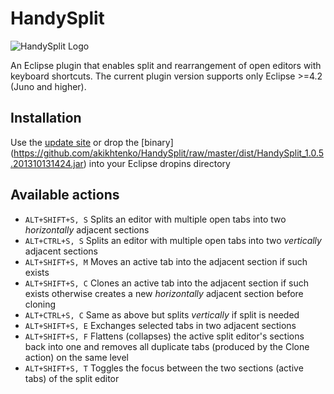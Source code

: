 HandySplit
==========
![HandySplit Logo](http://github.com/akikhtenko/HandySplit/raw/master/dist/handysplit.jpg)


An Eclipse plugin that enables split and rearrangement of open editors with keyboard shortcuts. 
The current plugin version supports only Eclipse >=4.2 (Juno and higher).

Installation
----------
Use the [update site](http://sourceforge.net/projects/handysplit/files/update/) or drop the [binary] (https://github.com/akikhtenko/HandySplit/raw/master/dist/HandySplit_1.0.5.201310131424.jar) into your Eclipse dropins directory

Available actions
----------

+ `ALT+SHIFT+S, S` Splits an editor with multiple open tabs into two *horizontally* adjacent sections
+ `ALT+CTRL+S, S`  Splits an editor with multiple open tabs into two *vertically* adjacent sections
+ `ALT+SHIFT+S, M` Moves an active tab into the adjacent section if such exists
+ `ALT+SHIFT+S, C` Clones an active tab into the adjacent section if such exists otherwise creates a new *horizontally* adjacent section before cloning
+ `ALT+CTRL+S, C`  Same as above but splits *vertically* if split is needed
+ `ALT+SHIFT+S, E` Exchanges selected tabs in two adjacent sections
+ `ALT+SHIFT+S, F` Flattens (collapses) the active split editor's sections back into one and removes all duplicate tabs (produced by the Clone action) on the same level
+ `ALT+SHIFT+S, T` Toggles the focus between the two sections (active tabs) of the split editor